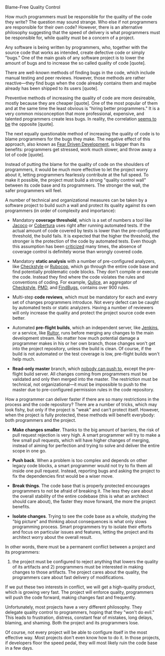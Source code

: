 Blame-Free Quality Control

How much programmers must be responsible for the quality of
the code they write? The question may sound strange. Who else if not
programmers are responsible for their own code? However, there is
an alternative philosophy suggesting that the speed of delivery
is what programmers must be responsible for, while quality must
be a concern of a project.

Any software is being written by programmers, who, together with the source
code that works as intended, create defective code or simply "bugs."
One of the main goals of any software project is to lower the amount
of bugs and to increase the so called quality of code [quote].

There are well-known methods of finding bugs in the code, which include
manual testing and peer reviews. However, those methods are rather reactive&mdash;they
find bugs when the code already contains them and maybe already has been
shipped to its users [quote].

Preventive methods of increasing the quality of code are more desireable,
mostly because they are cheaper [quote]. One of the most popular of them and at the same
time the least obvious is "hiring better programmers." It is a very common
misconception that more professional, expensive, and talented programmers
create less bugs. In reality, the correlation
[seems to be](http://www.yegor256.com/2015/06/18/good-programmers-bug-free.html)
the opposite [quote].

The next equally questionable method of increasing the quality of code
is to blame programmers for the bugs they make. The negative effect
of this approach, also known as [Fear Driven Development](https://jvns.ca/blog/2014/12/21/fear-makes-you-a-worse-programmer/),
is bigger than its benefits: programmers get stressed,
work much slower, and throw away a lot of code [quote].

Instead of putting the blame for the quality of code on the shoulders
of programmers, it would be much more effective to let the project
worry about it, letting programmers fearlessly contribute
at the full speed. To make it possible, the project must build a strong
"quality control wall"
between its code base and its programmers. The stronger the wall, the
safer programmers will feel.

A number of technical and organizational measures can be taken by a software project
to build such a wall and protect its quality against its own programmers (in order of
complexity and importance):

  * Mandatory **coverage threshold**, which is a set of numbers a
    tool like [Jacoco](http://www.eclemma.org/jacoco/) or
    [Cobertura](http://cobertura.github.io/cobertura/)
    uses right after running automated
    tests. If the actual amount of code covered by tests is lower than the pre-configured
    threshold, the build fails. It is expected that the higher
    the threshold, the stronger is the protection of the code by
    automated tests. Even though this assumption has been [criticized](https://www.thoughtworks.com/insights/blog/are-test-coverage-metrics-overrated)
    many times, the absence of coverage control is definitely worse than wrongly
    covered code.

  * Mandatory **static analysis** with a number of pre-configured
    analyzers, like [Checkstyle](http://checkstyle.sourceforge.net/) or
    [Rubocop](https://github.com/bbatsov/rubocop), which go through the entire
    code base and find potentially problematic code blocks. They don't
    compile or execute the code. Instead they find where the code
    violates the rules and conventions of coding. For example,
    [Qulice](http://www.qulice.com),
    an aggregator of
    [Checkstyle](http://checkstyle.sourceforge.net/),
    [PMD](http://pmd.sourceforge.net/),
    and [FindBugs](http://findbugs.sourceforge.net/),
    contains over 900 rules.

  * Multi-step **code reviews**, which must be mandatory for each and every
    set of changes programmers introduce. Not every defect can be
    caught by automated tests or static analyzers. Having a number
    of reviewers will only increase the quality and protect the
    project source code even better.

  * Automated **pre-flight builds**, which an independent server, like
    [Jenkins](https://jenkins.io/), or a service, like [Rultor](http://wwww.rultor.com), runs
    before merging any changes to the main development stream.
    No matter how much potential damage a programmer makes in his or her
    own branch, those changes won't get into the project repository,
    unless the build is clean. Of course, if the build is not
    automated or the test coverage is low, pre-flight builds won't help much.

  * **Read-only master** branch, which [nobody can push to](http://www.yegor256.com/2014/07/21/read-only-master-branch.html),
    except the pre-flight build server. All changes coming from programmers must
    be validated and only then merged into the master. The restriction must
    be technical, not organizational&mdash;it must be impossible to push
    to the master due to pre-configured permission rules in the code repository.

How a programmer can deliver faster if there are so many restrictions
in the process and the code repository? There are a number of tricks, which
may look fishy, but only if the project is "weak" and can't protect itself.
However, when the project is fully protected, these methods will benefit
everybody: both programmers and the project.

  * **Make changes smaller**.
    Thanks to the big amount of barriers, the risk of pull request
    rejection is very high. A smart programmer will try to make a few small
    pull requests, which will have higher changes of merging,
    instead of aiming for perfection and trying to solve and deliver
    the entire scope in one go.

  * **Push back**.
    When a problem is too complex and depends on other legacy code blocks,
    a smart programmer would not try to fix them all inside
    one pull request. Instead, reporting bugs and asking the project
    to fix the dependencies first would be a wiser move.

  * **Break things**.
    The code base that is properly protected encourages programmers to
    not be afraid of breaking it. The less they care about the overall
    stability of the entire codebase (this is what an architect should care
    about), the faster they move forward, the more the project benefits.

  * **Isolate changes**.
    Trying to see the code base as a whole, studying the "big picture"
    and thinking about consequences is what only slows programming
    process. Smart programmers try to isolate their efforts and focus on particular
    issues and features, letting the project and its architect worry
    about the overall result.

In other words, there must be a permanent conflict between a project and its programmers:
1) the project must be configured to reject anything that lowers the
quality of its artifacts and 2) programmers must be interested
in making changes to those artifacts. The project cares about the quality,
the programmers care about fast delivery of modifications.

If we put these two interests in conflict, we will get a high-quality product, which is
growing very fast. The project will enforce quality, programmers will push
the code forward, making changes fast and frequently.

Unfortunately, most projects have a very different philosophy. They delegate
quality control to programmers, hoping that they "won't do evil."
This leads to frustration, distress, constant fear of mistakes, long delays,
blaming, and shaming. Both the project and its programmers lose.

Of course, not every project will be able to configure itself in the most
effective way. Most projects don't even know how to do it. In those projects,
if developers floor the speed pedal, they will most likely ruin
the code base in a few days.
